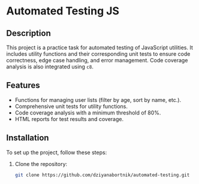 # Automated Testing JS

## Description
This project is a practice task for automated testing of JavaScript utilities. It includes utility functions and their corresponding unit tests to ensure code correctness, edge case handling, and error management. Code coverage analysis is also integrated using `c8`.

## Features
- Functions for managing user lists (filter by age, sort by name, etc.).
- Comprehensive unit tests for utility functions.
- Code coverage analysis with a minimum threshold of 80%.
- HTML reports for test results and coverage.

## Installation
To set up the project, follow these steps:

1. Clone the repository:
   ```bash
   git clone https://github.com/dziyanabortnik/automated-testing.git
